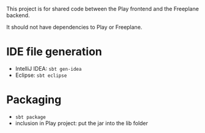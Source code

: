 This project is for shared code between the Play frontend and the Freeplane backend.

It should not have dependencies to Play or Freeplane.


# IDE file generation
* IntelliJ IDEA: `sbt gen-idea`
* Eclipse: `sbt eclipse`

# Packaging
* `sbt package`
* inclusion in Play project: put the jar into the lib folder

